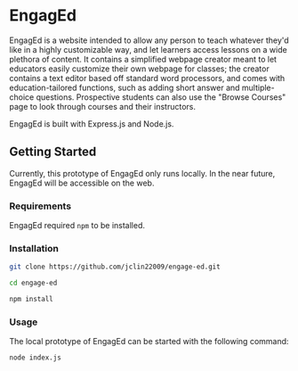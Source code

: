 # EngagEd

EngagEd is a website intended to allow any person to teach whatever they'd like in a highly customizable way, and let learners access lessons on a wide plethora of content. It contains a simplified webpage creator meant to let educators easily customize their own webpage for classes; the creator contains a text editor based off standard word processors, and comes with education-tailored functions, such as adding short answer and multiple-choice questions. Prospective students can also use the "Browse Courses" page to look through courses and their instructors.

EngagEd is built with Express.js and Node.js.

## Getting Started

Currently, this prototype of EngagEd only runs locally. In the near future, EngagEd will be accessible on the web.

### Requirements

EngagEd required `npm` to be installed.

### Installation

```bash
git clone https://github.com/jclin22009/engage-ed.git

cd engage-ed

npm install
```

### Usage

The local prototype of EngagEd can be started with the following command:

```bash
node index.js
```
